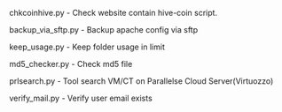 chkcoinhive.py - Check website contain hive-coin script.

backup_via_sftp.py - Backup apache config via sftp

keep_usage.py	- Keep folder usage in limit

md5_checker.py	- Check md5 file

prlsearch.py	- Tool search VM/CT on Parallelse Cloud Server(Virtuozzo)

verify_mail.py	- Verify user email exists

